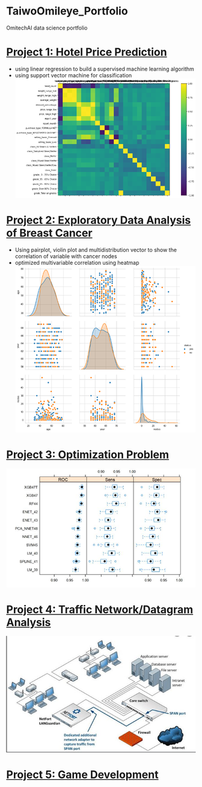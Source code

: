 # TaiwoOmileye_Portfolio
OmitechAI data science portfolio

# [Project 1: Hotel Price Prediction](https://github.com/omileye/usda-price-prediction/blob/master/USDA_Price_Prediction_Ensemble.ipynb)
* using linear regression to build a supervised machine learning algorithm
* using support vector machine for classification
![](/images/downloadprice.png)

# [Project 2: Exploratory Data Analysis of Breast Cancer](https://github.com/omileye/Breast-Cancer-Survival-Analysis/blob/main/HERB.%20CANCER%20SURVIVAL%20DATA%20ANALYST.ipynb)
* Using pairplot, violin plot and multidistribution vector to show the correlation of variable with cancer nodes
* optimized multivariable correlation using heatmap
![](/images/downloadeda.png)

# [Project 3: Optimization Problem](https://github.com/omileye/TaiwoOmileye_Portfolio/blob/main/DataSciencePortfolio.Rmd)
![](/images/DS.JPG)

# [Project 4: Traffic Network/Datagram Analysis](https://github.com/omileye/TaiwoOmileye_Portfolio/blob/main/Taiwo_Omileye_2310ProjectNetwork.Rmd)
![](/images/NT.JPG)

# [Project 5: Game Development](https://omileye.itch.io/immersive-media-webbuild)

